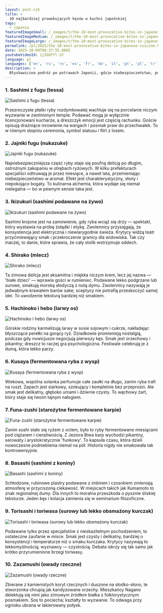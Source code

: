 ```yaml
---
layout: post.njk
title: >
  10 najbardziej prowokujących kęsów w kuchni japońskiej
tags:
  - japonia
featuredImageSmall: /_images/t/the-10-most-provocative-bites-in-japanese-cuisine-cover-pl-small.webp
featuredImageMedium: /_images/t/the-10-most-provocative-bites-in-japanese-cuisine-cover-pl-medium.webp
featuredImageLarge: /_images/t/the-10-most-provocative-bites-in-japanese-cuisine-cover-pl-large.webp
permalink: /pl/2025/the-10-most-provocative-bites-in-japanese-cuisine.html
date: 2025-10-09T06:37:55.088Z
youtubeVideoId: 1jIGOfYl-SY
language: pl
languages: ['en', 'ru', 'ro', 'es', 'fr', 'de', 'it', 'pt', 'pl', 'tr']
description: >
  Błyskawiczna podróż po potrawach Japonii, gdzie niebezpieczeństwo, pożądanie i głęboka tradycja się zderzają. Spodziewaj się aromatów, które dzielą sąsiedztwa, tekstur, które skandalizują pierwsze randki, oraz smaków wzniecających nocną brawurę.
---
```


### 1. Sashimi z fugu (tessa)

![Sashimi z fugu (tessa)](/_images/d/d6231ee255ae4652f2854fdb01dc82b5-medium.webp)

Przezroczyste płatki ryby rozdymkowatej wachluje się na porcelanie niczym wyzwanie w zwolnionym tempie. Podawać mogą je wyłącznie licencjonowani kucharze, a dreszczyk emocji jest częścią rachunku. Goście opisują drażniące mrowienie na wargach i posmak praw do przechwałek. To w równym stopniu ceremonia, symbol statusu i flirt z losem.

### 2. Jajniki fugu (nukazuke)

![Jajniki fugu (nukazuke)](/_images/e/e2ea193003828f827f78434981c2dfdd-medium.webp)

Najniebezpieczniejsza część ryby staje się poufną delicją po długim, ostrożnym zakopaniu w otrębach ryżowych. W kilku prefekturach specjaliści odtruwają je przez miesiące, a nawet lata, przemieniając niebezpieczeństwo w aromat. Efekt jest charakterystyczny, słony i niepokojąco bogaty. To kulinarna alchemia, która wydaje się niemal nielegalna — bo w pewnym sensie taka jest.

### 3. Ikizukuri (sashimi podawane na żywo)

![Ikizukuri (sashimi podawane na żywo)](/_images/d/d900129c7b4ba60cb148013517c9339b-medium.webp)

Sashimi krojone jest na zamówienie, gdy ryba wciąż się drży — spektakl, który wystawia na próbę żołądki i etykę. Zwolennicy przysięgają, że konsystencja jest elektryczna i niewiarygodnie świeża. Krytycy widzą teatr przyćmiewający smak i przekroczenie granicy dla widowiska. Tak czy inaczej, to danie, które sprawia, że cały stolik wstrzymuje oddech.

### 4. Shirako (mlecz)

![Shirako (mlecz)](/_images/3/304dc036744398cfc7b94d120d6e7961-medium.webp)

Ta zimowa delicja jest aksamitna i miękka niczym krem, lecz jej nazwa — 'białe dzieci' — wprawia gości w rumieniec. Podawane lekko podgrzane lub surowe, smakują morską słodyczą z nutą dymu. Zwolennicy nazywają je jedwabnym krawatem barów sake; sceptycy nie potrafią przeskoczyć samej idei. To uwodzenie teksturą bardziej niż smakiem.

### 5. Hachinoko i hebo (larwy os)

![Hachinoko i hebo (larwy os)](/_images/6/6cecb0401b5f934c43ef8fdd6e6932af-medium.webp)

Górskie rodziny karmelizują larwy w sosie sojowym i cukrze, nakładając błyszczące perełki na gorący ryż. Dziadkowie promienieją nostalgią, podczas gdy nowicjusze negocjują pierwszy kęs. Smak jest orzechowy i pikantny; dreszcz to raczej gra psychologiczna. Festiwale celebrują je z dumą, która lekko parzy.

### 6. Kusaya (fermentowana ryba z wysp)

![Kusaya (fermentowana ryba z wysp)](/_images/5/5309e70f5918f98e7e29fb9739a9c581-medium.webp)

Wiekowa, wspólna solanka perfumuje całe zaułki na długo, zanim ryba trafi na ruszt. Zapach jest siarkowy, szokujący i kompletnie bez przeprosin. Ale smak jest delikatny, głęboko umami i dziwnie czysty. To węchowy żart, który staje się twoim tajnym nałogiem.

### 7. Funa-zushi (starożytne fermentowane karpie)

![Funa-zushi (starożytne fermentowane karpie)](/_images/b/b5ecc31606a887b78f0b7bac38892ae9-medium.webp)

Zanim sushi stało się ryżem z octem, było to ryby fermentowane miesiącami pod ciężarem i cierpliwością. Z Jeziora Biwa karp wychodzi pikantny, serowaty i arystokratycznie 'funkowy'. To kapsuła czasu, która dzieli nowoczesne podniebienia niemal na pół. Historia nigdy nie smakowała tak kontrowersyjnie.

### 8. Basashi (sashimi z koniny)

![Basashi (sashimi z koniny)](/_images/8/8587da8c450813a70d675c835204435c-medium.webp)

Schłodzone, rubinowe plastry podawane z imbirem i czosnkiem zmieniają atmosferę w przyciszoną ciekawość. W miejscach takich jak Kumamoto to znak regionalnej dumy. Dla innych to moralna przeszkoda o pysznie śliskiej teksturze. Jeden kęs i kolacja zamienia się w seminarium filozoficzne.

### 9. Torisashi i toriwasa (surowy lub lekko obsmażony kurczak)

![Torisashi i toriwasa (surowy lub lekko obsmażony kurczak)](/_images/1/13084f2962f6df04ee99d522aba7e302-medium.webp)

Podawane tylko przez specjalistów z nieskazitelnym pochodzeniem, to ostateczne zaufanie w misce. Smak jest czysty i delikatny, bardziej o konsystencji i temperaturze niż o smaku kurczaka. Krytycy nazywają to lekkomyślnością; wyznawcy — czystością. Debata iskrzy się tak samo jak krótko przyrumienione brzegi toriwasy.

### 10. Zazamushi (owady rzeczne)

![Zazamushi (owady rzeczne)](/_images/7/767b85094885ccf84be19c4f30667c7a-medium.webp)

Zbierane z kamienistych koryt rzecznych i duszone na słodko-słono, te stworzonka chrupią jak kandyzowane orzechy. Mieszkańcy Nagano delektują się nimi jako zimowym źródłem białka z folklorystycznym posmakiem. Sos to pociecha; kształty to wyzwanie. To odwaga przy ognisku ubrana w lakierowany połysk.

